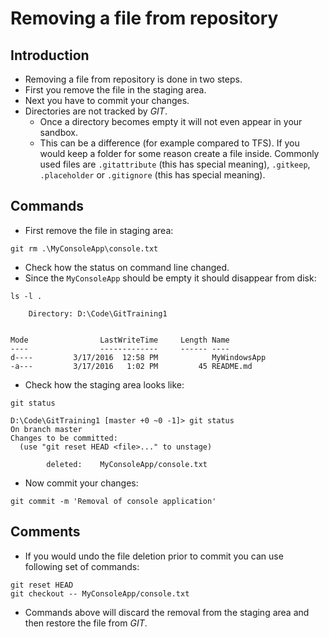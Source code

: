 # Removing a file from repository

## Introduction

* Removing a file from repository is done in two steps.
* First you remove the file in the staging area.
* Next you have to commit your changes.
* Directories are not tracked by _GIT_.
  * Once a directory becomes empty it will not even appear in your sandbox.
  * This can be a difference (for example compared to TFS). If you would keep
    a folder for some reason create a file inside. Commonly used files are
    ```.gitattribute``` (this has special meaning), ```.gitkeep```,
    ```.placeholder``` or ```.gitignore``` (this has special meaning).

## Commands

* First remove the file in staging area:
```
git rm .\MyConsoleApp\console.txt
```
* Check how the status on command line changed.
* Since the ```MyConsoleApp``` should be empty it should disappear from
  disk:

```
ls -l .
```

```
    Directory: D:\Code\GitTraining1


Mode                LastWriteTime     Length Name
----                -------------     ------ ----
d----         3/17/2016  12:58 PM            MyWindowsApp
-a---         3/17/2016   1:02 PM         45 README.md
```
* Check how the staging area looks like:

```
git status
```

```
D:\Code\GitTraining1 [master +0 ~0 -1]> git status
On branch master
Changes to be committed:
  (use "git reset HEAD <file>..." to unstage)

        deleted:    MyConsoleApp/console.txt
```
* Now commit your changes:

```
git commit -m 'Removal of console application'
```

## Comments

* If you would undo the file deletion prior to commit you can use   
  following set of commands:

```
git reset HEAD
git checkout -- MyConsoleApp/console.txt
```

* Commands above will discard the removal from the staging area and then
  restore the file from _GIT_.
